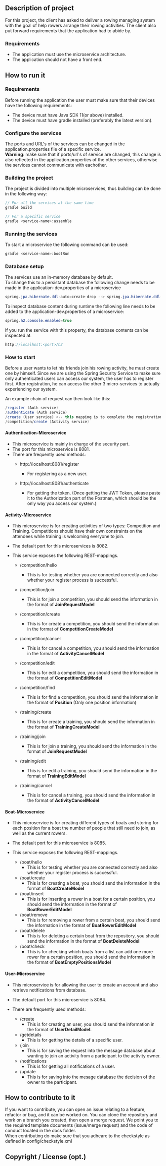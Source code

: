 ## Description of project
For this project, the client has asked to deliver a rowing managing system with the goal of help rowers arrange their rowing activities. The client also put forward requirements that the application had to abide by.

### Requirements
- The application must use the microservice architecture.
- The application should not have a front end.

## How to run it

### Requirements
Before running the application the user must make sure that their devices have the following requirements:
- The device must have Java SDK 11(or above) installed.
- The device must have gradle installed (preferably the latest version).

### Configure the services
The ports and URL's of the services can be changed in the application.properties file of a specific service.  
**Warning**: make sure that if ports/url's of service are changed, this change is also reflected in the application.properties of the other services, otherwise the services cannot communicate with eachother.
### Building the project
The project is divided into multiple microservices, thus building can be done in the following way:  
```java
// For all the services at the same time
gradle build
```
```java
// For a specific service
gradle <service-name>:assemble
```

### Running the services
To start a microservice the following command can be used:  
```java
gradle <service-name>:bootRun
```

### Database setup
The services use an in-memory database by default.  
To change this to a persistant database the following change needs to be made in the application-dev.properties of a microservice  
```java
spring.jpa.hibernate.ddl-auto=create-drop --> spring.jpa.hibernate.ddl-auto=update
```

To inspect database content during runtime the following line needs to be added to the application-dev.properties of a microservice:
```java
spring.h2.console.enabled=true
```
If you run the service with this property, the database contents can be inspected at: 
```java
http://localhost:<port>/h2
```

### How to start
Before a user wants to let his friends join his rowing activity, he must create one by himself. Since we are using the Spring Security Service to make sure only authenticated users can access our system, the user has to register first. After registration, he can access the other 3 micro-services to actually experiencing our system. 

An example chain of request can then look like this:
```java
/register (Auth service)
/authenticate (Auth service)
/create (User service) <-- this mapping is to complete the registration and should be used for every new user.
/competition/create (Activity service)
```

#### Authentication-Microservice
- This microservice is mainly in charge of the security part.
- The port for this microservice is 8081.
- There are frequently used methods: 
  - http://localhost:8081/register
    - For registering as a new user.

  - http://localhost:8081/authenticate
    - For getting the token. (Once getting the JWT Token, please paste it to the Authorization part of the Postman, which should be the only way you access our system.)


#### Activity-Microservice

- This microservice is for creating activities of two types: Competition and Training. Competitions should have their own constraints on the attendees while training is welcoming everyone to join.

- The default port for this microservices is 8082.

- This service exposes the following REST-mappings.

  - /competition/hello
    - This is for testing whether you are connected correctly and also whether your register process is successful.

  - /competition/join
    - This is for join a competition, you should send the information in the format of **JoinRequestModel**
  - /competition/create
    - This is for create a competition, you should send the information in the format of **CompetitionCreateModel**
  - /competition/cancel
    - This is for cancel a competition, you should send the information in the format of **ActivityCancelModel**
  - /competition/edit
    - This is for edit a competition, you should send the information in the format of **CompetitionEditModel**
  - /competition/find
    - This is for find a competition, you should send the information in the format of **Position** (Only one position information)

  - /training/create
    - This is for create a training, you should send the information in the format of **TrainingCreateModel**
  - /training/join
    - This is for join a training, you should send the information in the format of **JoinRequestModel**
  - /training/edit
    - This is for edit a training, you should send the information in the format of **TrainingEditModel**
  - /training/cancel
    - This is for cancel a training, you should send the information in the format of **ActivityCancelModel**

#### Boat-Microservice

- This microservice is for creating different types of boats and storing for each position for a boat the number of people that still need to join, as well as the current rowers.

- The default port for this microservice is 8085.

- This service exposes the following REST-mappings.

  - /boat/hello
    - This is for testing whether you are connected correctly and also whether your register process is successful.
  - /boat/create
    - This is for creating a boat, you should send the information in the format of **BoatCreateModel**
  - /boat/insert
    - This is for inserting a rower in a boat for a certain position, you should send the information in the format of **BoatRowerEditModel**
  - /boat/remove
    - This is for removing a rower from a certain boat, you should send the information in the format of **BoatRowerEditModel**
  - /boat/delete
    - This is for deleting a certain boat from the repository, you should send the information in the format of **BoatDeleteModel**
  - /boat/check
    - This is for checking which boats from a list can add one more rower for a certain position, you should send the information in the format of **BoatEmptyPositionsModel**

#### User-Microservice

- This microservice is for allowing the user to create an account and also retrieve notifications from database. 

- The default port for this microservice is 8084.

- There are frequently used methods:

  - /create
    - This is for creating an user, you should send the information in the format of **UserDetailModel**.
  - /getdetails
    - This is for getting the details of a specific user.
  - /join
    - This is for saving the request into the message database about wanting to join an activity from a participant to the activity owner.
  - /notifications
    - This is for getting all notifications of a user.
  - /update
    - This is for saving into the mesage database the decision of the owner to the participant. 

## How to contribute to it
If you want to contribute, you can open an issue relating to a feature, refactor or bug, and it can be worked on. You can clone the repository and work on a branch you created, then open a merge request. We point you to the required template documents (issue/merge request) and the code of conduct located in the docs folder.  
When contributing do make sure that you adheare to the checkstyle as defined in config/checkstyle.xml

## Copyright / License (opt.)
